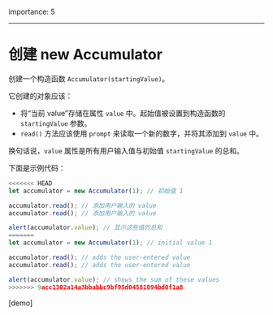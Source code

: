 importance: 5

---

# 创建 new Accumulator

创建一个构造函数 `Accumulator(startingValue)`。

它创建的对象应该：

- 将“当前 value”存储在属性 `value` 中。起始值被设置到构造函数的 `startingValue` 参数。
- `read()` 方法应该使用 `prompt` 来读取一个新的数字，并将其添加到 `value` 中。

换句话说，`value` 属性是所有用户输入值与初始值 `startingValue` 的总和。

下面是示例代码：

```js
<<<<<<< HEAD
let accumulator = new Accumulator(1); // 初始值 1

accumulator.read(); // 添加用户输入的 value
accumulator.read(); // 添加用户输入的 value

alert(accumulator.value); // 显示这些值的总和
=======
let accumulator = new Accumulator(1); // initial value 1

accumulator.read(); // adds the user-entered value
accumulator.read(); // adds the user-entered value

alert(accumulator.value); // shows the sum of these values
>>>>>>> 9acc1302a14a3bbabbc9bf95d04581094bd0f1a8
```

[demo]
